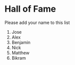 # Hall of Fame
Please add your name to this list

1. Jose
2. Alex
3. Benjamin
4. Nick
5. Matthew
6. Bikram
